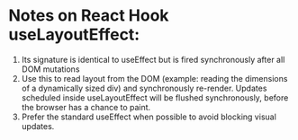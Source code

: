 # Notes on React Hook useLayoutEffect:

1. Its signature is identical to useEffect but is fired synchronously after all DOM mutations
2. Use this to read layout from the DOM (example: reading the dimensions of a dynamically sized div) and synchronously re-render. Updates scheduled inside useLayoutEffect will be flushed synchronously, before the browser has a chance to paint.
3. Prefer the standard useEffect when possible to avoid blocking visual updates.
